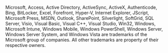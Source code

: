 Microsoft, Access, Active Directory, ActiveSync, ActiveX, Authenticode, Bing, BitLocker, Excel, Forefront, Hyper-V, Internet Explorer, JScript, Microsoft Press, MSDN, Outlook, SharePoint, Silverlight, SoftGrid, SQL Server, Visio, Visual Basic, Visual C++, Visual Studio, Win32, Windows, Microsoft Intune, Windows Mobile, Windows PowerShell, Windows Server, Windows Server System, and Windows Vista are trademarks of the Microsoft group of companies. All other trademarks are property of their respective owners.